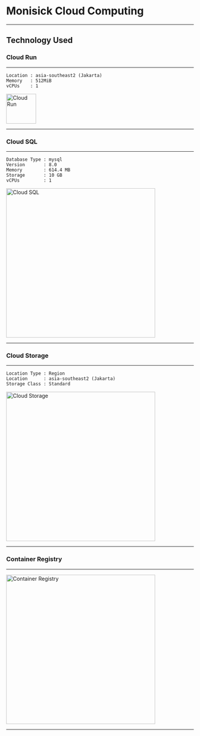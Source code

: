 # Monisick Cloud Computing

---

## Technology Used

### **Cloud Run**
---
```
Location : asia-southeast2 (Jakarta)  
Memory   : 512MiB  
vCPUs    : 1  
```
<img src="https://github.com/user-attachments/assets/36960dad-4022-455e-ade6-26a87c251df6" alt="Cloud Run" width="80"/>

---

### **Cloud SQL**
---
```
Database Type : mysql  
Version       : 8.0  
Memory        : 614.4 MB  
Storage       : 10 GB  
vCPUs         : 1  
```
<img src="https://github.com/user-attachments/assets/e5e1dee8-a6b5-4ba8-84c9-f3f5f79015fe" alt="Cloud SQL" width="400"/>

---

### **Cloud Storage**
---
```
Location Type : Region  
Location      : asia-southeast2 (Jakarta)  
Storage Class : Standard  
```
<img src="https://github.com/user-attachments/assets/8ab5fb4d-6350-4223-a2ea-95e5873a682d" alt="Cloud Storage" width="400"/>

---

### **Container Registry**
---
<img src="https://github.com/user-attachments/assets/1e4ba462-c737-4b44-8d02-0dd2f7b46472" alt="Container Registry" width="400"/>

---
